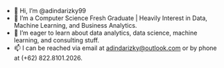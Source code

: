 - 👋 Hi, I’m @adindarizky99
- 👀 I’m a Computer Science Fresh Graduate | Heavily Interest in Data, Machine Learning, and Business Analytics.
- 🌱 I’m eager to learn about data analytics, data science, machine learning, and consulting stuff.
- 📫 I can be reached via email at adindarizky@outlook.com or by phone at (+62) 822.8101.2026.

<!---
adindarizky99/adindarizky99 is a ✨ special ✨ repository because its `README.md` (this file) appears on your GitHub profile.
You can click the Preview link to take a look at your changes.
--->
